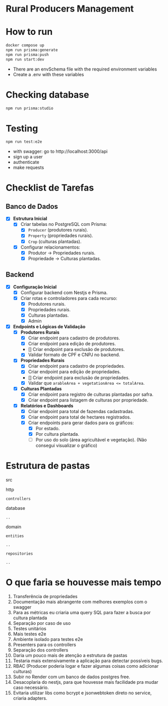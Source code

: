 # Rural Producers Management

# How to run
```bash
docker compose up
npm run prisma:generate
npm run prisma:push
npm run start:dev
```

* There are an envSchema file with the required environment variables
* Create a .env with these variables

# Checking database
```bash
npm run prisma:studio
```

# Testing
```bash
npm run test:e2e
```
* with swagger: go to http://localhost:3000/api
* sign up a user
* authenticate
* make requests

# **Checklist de Tarefas**

## Banco de Dados
- [x] **Estrutura Inicial**
  - [x] Criar tabelas no PostgreSQL com Prisma:
    - [x] `Producer` (produtores rurais).
    - [x] `Property` (propriedades rurais).
    - [x] `Crop` (culturas plantadas).
  - [x] Configurar relacionamentos:
    - [x] Produtor -> Propriedades rurais.
    - [x] Propriedade -> Culturas plantadas.

## Backend
- [x] **Configuração Inicial**
  - [x] Configurar backend com Nestjs e Prisma.
  - [x] Criar rotas e controladores para cada recurso:
    - [x] Produtores rurais.
    - [x] Propriedades rurais.
    - [x] Culturas plantadas.
    - [x] Admin

- [x] **Endpoints e Lógicas de Validação**
  - [x] **Produtores Rurais**
    - [x] Criar endpoint para cadastro de produtores.
    - [x] Criar endpoint para edição de produtores.
    - [] Criar endpoint para exclusão de produtores.
    - [x] Validar formato de CPF e CNPJ no backend.
  - [x] **Propriedades Rurais**
    - [x] Criar endpoint para cadastro de propriedades.
    - [x] Criar endpoint para edição de propriedades.
    - [] Criar endpoint para exclusão de propriedades.
    - [x] Validar que `arableArea + vegetationArea <= totalArea`.
  - [x] **Culturas Plantadas**
    - [x] Criar endpoint para registro de culturas plantadas por safra.
    - [x] Criar endpoint para listagem de culturas por propriedade.
  - [x] **Relatórios e Dashboards**
    - [x] Criar endpoint para total de fazendas cadastradas.
    - [x] Criar endpoint para total de hectares registrados.
    - [x] Criar endpoints para gerar dados para os gráficos:
      - [x] Por estado.
      - [x] Por cultura plantada.
      - [ ] Por uso do solo (área agricultável e vegetação). (Não consegui visualizar o gráfico)

# Estrutura de pastas
src

  http
  
    controllers
    
  database
  
    ..
    
  domain
  
    entities
    
    ..
    
    repositories
    
    ..

# O que faria se houvesse mais tempo
1. Transferência de propriedades
2. Documentação mais abrangente com melhores exemplos com o swagger
3. Para as métricas eu criaria uma query SQL para fazer a busca por cultura plantada
4. Separação por caso de uso
5. Testes unitários
6. Mais testes e2e
7. Ambiente isolado para testes e2e
8. Presenters para os controllers
9. Separação dos controllers
10. Daria um pouco mais de atenção a estrutura de pastas
11. Testaria mais extensivamente a aplicação para detectar possíveis bugs.
12. RBAC (Producer poderia logar e fazer algumas coisas como adicionar culturas)
13. Subir no Render com um banco de dados postgres free.
14. Desacoplaria do nestjs, para que houvesse mais facilidade pra mudar caso necessário.
15. Evitaria utilizar libs como bcrypt e jsonwebtoken direto no service, criaria adapters.
